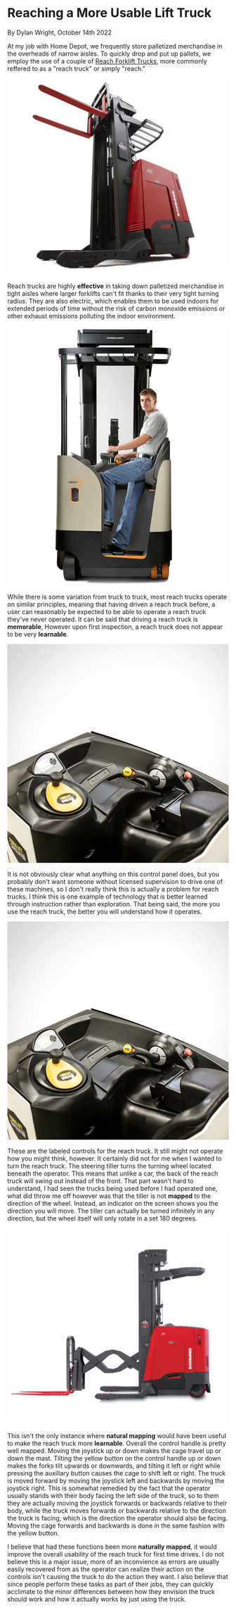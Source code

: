 # Reaching a More Usable Lift Truck
By Dylan Wright, October 14th 2022

At my job with Home Depot, we frequently store palletized merchandise in the overheads of narrow aisles. To quickly drop and put up pallets, we employ the use of a couple of [Reach Forklift Trucks](https://www.toyotaforklift.com/resource-library/material-handling-solutions/products/what-is-a-reach-truck), more commonly reffered to as a "reach truck" or simply "reach."

![](/assets/reachtruck.jpg)

Reach trucks are highly **effective** in taking down palletized merchandise in tight aisles where larger forklifts can't fit thanks to their very tight turning radius. They are also electric, which enables them to be used indoors for extended periods of time without the risk of carbon monoxide emissions or other exhaust emissions polluting the indoor environment.

![](/assets/operator.jpg)

While there is some variation from truck to truck, most reach trucks operate on similar principles, meaning that having driven a reach truck before, a user can reasonably be expected to be able to operate a reach truck they've never operated. It can be said that driving a reach truck is **memorable**, However upon first inspection, a reach truck does not appear to be very **learnable**.

![](/assets/controls_1.jpg)

It is not obviously clear what anything on this control panel does, but you probably don't want someone without licensed supervision to drive one of these machines, so I don't really think this is actually a problem for reach trucks. I think this is one example of technology that is better learned through instruction rather than exploration. That being said, the more you use the reach truck, the better you will understand how it operates.

![](/assets/controls_1.jpg)

These are the labeled controls for the reach truck. It still might not operate how you might think, however. It certainly did not for me when I wanted to turn the reach truck. The steering tiller turns the turning wheel located beneath the operator. This means that unlike a car, the back of the reach truck will swing out instead of the front. That part wasn't hard to understand, I had seen the trucks being used before I had operated one, what did throw me off however was that the tiller is not **mapped** to the direction of the wheel. Instead, an indicator on the screen shows you the direction you will move. The tiller can actually be turned infinitely in any direction, but the wheel itself will only rotate in a set 180 degrees.

![](/assets/cage.jpg)

This isn't the only instance where **natural mapping** would have been useful to make the reach truck more **learnable**. Overall the control handle is pretty well mapped. Moving the joystick up or down makes the cage travel up or down the mast. Tilting the yellow button on the control handle up or down makes the forks tilt upwards or downwards, and tilting it left or right while pressing the auxillary button causes the cage to shift left or right. The truck is moved forward by moving the joystick left and backwards by moving the joystick right. This is somewhat remedied by the fact that the operator usually stands with their body facing the left side of the truck, so to them they are actually moving the joystick forwards or backwards relative to their body, while the truck moves forwards or backwards relative to the direction the truck is facing, which is the direction the operator should also be facing. Moving the cage forwards and backwards is done in the same fashion with the yellow button. 

I believe that had these functions been more **naturally mapped**, it would improve the overall usability of the reach truck for first time drives. I do not believe this is a major issue, more of an inconvience as errors are usually easily recovered from as the operator can realize their action on the controls isn't causing the truck to do the action they want. I also believe that since people perform these tasks as part of their jobs, they can quickly acclimate to the minor differences between how they envision the truck should work and how it actually works by just using the truck. 